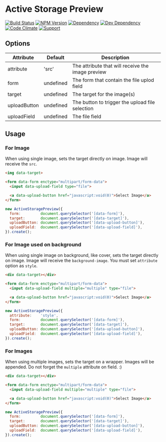 # Active Storage Preview

[![Build Status](https://img.shields.io/travis/wbotelhos/active_storage_preview/master.svg)](https://travis-ci.org/wbotelhos/active_storage_preview)
[![NPM Version](https://badge.fury.io/js/active_storage_preview.svg)](https://badge.fury.io/js/active_storage_preview)
[![Dependency](https://david-dm.org/wbotelhos/active_storage_preview.svg)](https://david-dm.org/wbotelhos/active_storage_preview)
[![Dev Dependency](https://david-dm.org/wbotelhos/active_storage_preview/dev-status.svg)](https://david-dm.org/wbotelhos/active_storage_preview#info=devDependencies)
[![Code Climate](https://codeclimate.com/github/wbotelhos/active_storage_preview.png)](https://codeclimate.com/github/wbotelhos/active_storage_preview)
[![Support](https://img.shields.io/badge/donate-%3C3-brightgreen.svg)](https://www.patreon.com/wbotelhos)

## Options

|Attribute   |Default  |Description                                      |
|------------|---------|-------------------------------------------------|
|attribute   |'src'    |The attribute that will receive the image preview|
|form        |undefined|The form that contain the file uplod field       |
|target      |undefined|The target for the image(s)                      |
|uploadButton|undefined|The button to trigger the upload file selection  |
|uploadField |undefined|The file field                                   |

## Usage

### For Image

When using single image, sets the target directly on image. Image will receive the `src`.

```html
<img data-target>

<form data-form enctype="multipart/form-data">
  <input data-upload-field type="file">

  <a data-upload-button href="javascript:void(0)">Select Image</a>
</form>
```

```js
new ActiveStoragePreview({
  form:         document.querySelector('[data-form]'),
  target:       document.querySelector('[data-target]'),
  uploadButton: document.querySelector('[data-upload-button]'),
  uploadField:  document.querySelector('[data-upload-field]'),
}).create();
```

### For Image used on background

When using single image on background, like cover, sets the target directly on image. Image will receive the `background-image`. You must set `attribute` option as `style`.

```html
<div data-target></div>

<form data-form enctype="multipart/form-data">
  <input data-upload-field multiple="multiple" type="file">

  <a data-upload-button href="javascript:void(0)">Select Image</a>
</form>
```

```js
new ActiveStoragePreview({
  attribute:    'style',
  form:         document.querySelector('[data-form]'),
  target:       document.querySelector('[data-target]'),
  uploadButton: document.querySelector('[data-upload-button]'),
  uploadField:  document.querySelector('[data-upload-field]'),
}).create();
```

### For Images

When using multiple images, sets the target on a wrapper. Images will be appended. Do not forget the `multiple` attribute on field. :)

```html
<div data-target></div>

<form data-form enctype="multipart/form-data">
  <input data-upload-field multiple="multiple" type="file">

  <a data-upload-button href="javascript:void(0)">Select Image</a>
</form>
```

```js
new ActiveStoragePreview({
  form:         document.querySelector('[data-form]'),
  target:       document.querySelector('[data-target]'),
  uploadButton: document.querySelector('[data-upload-button]'),
  uploadField:  document.querySelector('[data-upload-field]'),
}).create();
```
